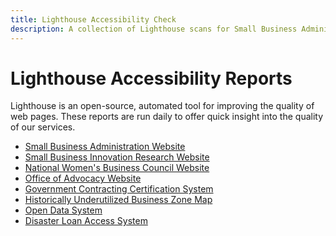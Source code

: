 ```yaml
---
title: Lighthouse Accessibility Check
description: A collection of Lighthouse scans for Small Business Administration sites
---
```


Lighthouse Accessibility Reports
===========

Lighthouse is an open-source, automated tool for improving the quality of web pages.  These reports are run daily to offer quick insight into the quality of our services.

* [Small Business Administration Website](http://sba-lighthouse-results.s3-website-us-east-1.amazonaws.com/latest/sbagov.html)
* [Small Business Innovation Research Website](http://sba-lighthouse-results.s3-website-us-east-1.amazonaws.com/latest/sbir.html)
* [National Women's Business Council Website](http://sba-lighthouse-results.s3-website-us-east-1.amazonaws.com/latest/nwbc.html)
* [Office of Advocacy Website](http://sba-lighthouse-results.s3-website-us-east-1.amazonaws.com/latest/advocacy.html)
* [Government Contracting Certification System](http://sba-lighthouse-results.s3-website-us-east-1.amazonaws.com/latest/certify.html)
* [Historically Underutilized Business Zone Map](http://sba-lighthouse-results.s3-website-us-east-1.amazonaws.com/latest/certify-hubzone.html)
* [Open Data System](http://sba-lighthouse-results.s3-website-us-east-1.amazonaws.com/latest/data.html)
* [Disaster Loan Access System](http://sba-lighthouse-results.s3-website-us-east-1.amazonaws.com/latest/disasterloan.html)
